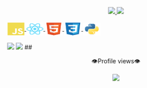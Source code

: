 <div align="center">
  <a href="https://github.com/JuanVictordeSouzaSilva">
  <img height="150em" src="https://github-readme-stats.vercel.app/api?username=JuanVictordeSouzaSilva&show_icons=true&theme=dark&include_all_commits=true&count_private=true"/>
  <img height="150em" src="https://github-readme-stats.vercel.app/api/top-langs/?username=JuanVictordeSouzaSilva&layout=compact&langs_count=7&theme=dark"/>
</div>
<div style="display: inline_block"><br>
  <img align="center" alt="Juan-Js" height="30" width="40" src="https://raw.githubusercontent.com/devicons/devicon/master/icons/javascript/javascript-plain.svg">
  <img align="center" alt="juan-React" height="30" width="40" src="https://raw.githubusercontent.com/devicons/devicon/master/icons/react/react-original.svg">
  <img align="center" alt="juan-HTML" height="30" width="40" src="https://raw.githubusercontent.com/devicons/devicon/master/icons/html5/html5-original.svg">
  <img align="center" alt="juan-CSS" height="30" width="40" src="https://raw.githubusercontent.com/devicons/devicon/master/icons/css3/css3-original.svg">
  <img align="center" alt="juan-python" height="30" width="40" src="https://raw.githubusercontent.com/devicons/devicon/master/icons/python/python-original.svg/">
</div>
  <br>
<div> 
  <a href = "mailto:juanvictordesouzasilva@gmail.com"><img src="https://img.shields.io/badge/-Gmail-%23333?style=for-the-badge&logo=gmail&logoColor=white" target="_blank"></a>
  <a href="https://www.linkedin.com/in/juan-victor-a6416520b/" target="_blank"><img src="https://img.shields.io/badge/-LinkedIn-%230077B5?style=for-the-badge&logo=linkedin&logoColor=white" target="_blank"></a> 
##
 <p align="center">👁️Profile views👁️</p>
 <p align="center"><img align="center" src="https://profile-counter.glitch.me/JuanVictordeSouzaSilva/count.svg" /></p>
</div>
   
